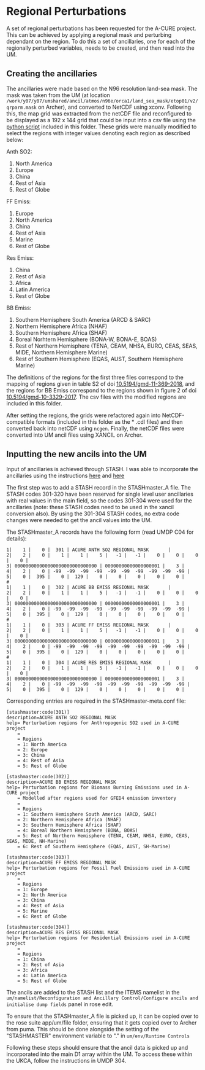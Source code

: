 # Regional Perturbations #

A set of regional perturbations has been requested for the A-CURE project. This can be achieved by applying a regional mask and perturbing dependant on the region. To do this a set of ancillaries, one for each of the regionally perturbed variables, needs to be created, and then read into the UM.

## Creating the ancillaries ##

The ancillaries were made based on the N96 resolution land-sea mask. The mask was taken from the UM (at location `/work/y07/y07/umshared/ancil/atmos/n96e/orca1/land_sea_mask/etop01/v2/qrparm.mask` on Archer), and converted to NetCDF using xconv. Following this, the map grid was extracted from the netCDF file and reconfigured to be displayed as a 192 x 144 grid that could be input into a csv file using the [python script](./gridbuild.py) included in this folder. These grids were manually modified to select the regions with integer values denoting each region as described below:

Anth SO2:
1. North America
2. Europe
3. China
4. Rest of Asia
5. Rest of Globe

FF Emiss:
1. Europe
2. North America
3. China
4. Rest of Asia
5. Marine
6. Rest of Globe

Res Emiss:
1. China
2. Rest of Asia
3. Africa
4. Latin America
5. Rest of Globe

BB Emiss:
1. Southern Hemisphere South America (ARCD & SARC)
2. Northern Hemisphere Africa (NHAF)
3. Southern Hemisphere Africa (SHAF)
4. Boreal Norhtern Hemisphere (BONA-W, BONA-E, BOAS)
5. Rest of Northern Hemisphere (TENA, CEAM, NHSA, EURO, CEAS, SEAS, MIDE, Northern Hemisphere Marine)
6. Rest of Southern Hemisphere (EQAS, AUST, Southern Hemisphere Marine)

The definitions of the regions for the first three files correspond to the mapping of regions given in table S2 of doi [10.5194/gmd-11-369-2018](http://dx.doi.org/10.5194/gmd-11-369-2018), and the regions for BB Emiss correspond to the regions shown in figure 2 of doi [10.5194/gmd-10-3329-2017](http://dx.doi.org/10.5194/gmd-10-3329-2017). The csv files with the modified regions are included in this folder.

After setting the regions, the grids were refactored again into NetCDF-compatible formats (included in this folder as the * .cdl files) and then converted back into netCDF using `ncgen`. Finally, the netCDF files were converted into UM ancil files using XANCIL on Archer.

## Inputting the new ancils into the UM ##

Input of ancillaries is achieved through STASH. I was able to incorporate the ancillaries using the instructions [here](https://code.metoffice.gov.uk/trac/um/wiki/NewProgAncil) and [here](https://code.metoffice.gov.uk/doc/um/latest/um-training/stashmaster.html#method2)

The first step was to add a STASH record in the STASHmaster_A file. The STASH codes 301-320 have been reserved for single level user ancillaries with real values in the main field, so the codes 301-304 were used for the ancillaries (note: these STASH codes need to be used in the xancil conversion also). By using the 301-304 STASH codes, no extra code changes were needed to get the ancil values into the UM.

The STASHmaster_A records have the following form (read UMDP C04 for details):

```
1|    1 |    0 |  301 | ACURE ANTH SO2 REGIONAL MASK       |
2|    2 |    0 |    1 |    1 |    5 |   -1 |   -1 |    0 |    0 |    0 |    0 |
3| 000000000000000000000000000000 | 00000000000000000001 |    3 |
4|    2 |    0 | -99  -99  -99  -99  -99  -99  -99  -99  -99  -99 |
5|    0 |  395 |    0 |  129 |    0 |    0 |    0 |    0 |    0 |
#
1|    1 |    0 |  302 | ACURE BB EMISS REGIONAL MASK       |
2|    2 |    0 |    1 |    1 |    5 |   -1 |   -1 |    0 |    0 |    0 |    0 |
3| 000000000000000000000000000000 | 00000000000000000001 |    3 |
4|    2 |    0 | -99  -99  -99  -99  -99  -99  -99  -99  -99  -99 |
5|    0 |  395 |    0 |  129 |    0 |    0 |    0 |    0 |    0 |
#
1|    1 |    0 |  303 | ACURE FF EMISS REGIONAL MASK       |
2|    2 |    0 |    1 |    1 |    5 |   -1 |   -1 |    0 |    0 |    0 |    0 |
3| 000000000000000000000000000000 | 00000000000000000001 |    3 |
4|    2 |    0 | -99  -99  -99  -99  -99  -99  -99  -99  -99  -99 |
5|    0 |  395 |    0 |  129 |    0 |    0 |    0 |    0 |    0 |
#
1|    1 |    0 |  304 | ACURE RES EMISS REGIONAL MASK      |
2|    2 |    0 |    1 |    1 |    5 |   -1 |   -1 |    0 |    0 |    0 |    0 |
3| 000000000000000000000000000000 | 00000000000000000001 |    3 |
4|    2 |    0 | -99  -99  -99  -99  -99  -99  -99  -99  -99  -99 |
5|    0 |  395 |    0 |  129 |    0 |    0 |    0 |    0 |    0 |
```

Corresponding entries are required in the STASHmaster-meta.conf file:

```
[stashmaster:code(301)]
description=ACURE ANTH SO2 REGIONAL MASK
help= Perturbation regions for Anthropogenic SO2 used in A-CURE project
    =
    = Regions
    = 1: North America
    = 2: Europe
    = 3: China
    = 4: Rest of Asia
    = 5: Rest of Globe

[stashmaster:code(302)]
description=ACURE BB EMISS REGIONAL MASK
help= Perturbation regions for Biomass Burning Emissions used in A-CURE project
    = Modelled after regions used for GFED4 emission inventory
    =
    = Regions
    = 1: Southern Hemisphere South America (ARCD, SARC)
    = 2: Northern Hemisphere Africa (NHAF)
    = 3: Southern Hemisphere Africa (SHAF)
    = 4: Boreal Northern Hemisphere (BONA, BOAS)
    = 5: Rest of Northern Hemisphere (TENA, CEAM, NHSA, EURO, CEAS, SEAS, MIDE, NH-Marine)
    = 6: Rest of Southern Hemisphere (EQAS, AUST, SH-Marine)

[stashmaster:code(303)]
description=ACURE FF EMISS REGIONAL MASK
help= Perturbation regions for Fossil Fuel Emissions used in A-CURE project
    =
    = Regions
    = 1: Europe
    = 2: North America
    = 3: China
    = 4: Rest of Asia
    = 5: Marine
    = 6: Rest of Globe

[stashmaster:code(304)]
description=ACURE RES EMISS REGIONAL MASK
help= Perturbation regions for Residential Emissions used in A-CURE project
    =
    = Regions
    = 1: China
    = 2: Rest of Asia
    = 3: Africa
    = 4: Latin America
    = 5: Rest of Globe
```

The ancils are added to the STASH list and the ITEMS namelist in the `um/namelist/Reconfiguration and Ancillary Control/Configure ancils and initialise dump fields` panel in rose edit.

To ensure that the STASHmaster_A file is picked up, it can be copied over to the rose suite app/um/file folder, ensuring that it gets copied over to Archer from puma. This should be done alongside the setting of the "STASHMASTER" environment variable to "." in `um/env/Runtime Controls`

Following these steps should ensure that the ancil data is picked up and incorporated into the main D1 array within the UM. To access these within the UKCA, follow the instructions in UMDP 304.
